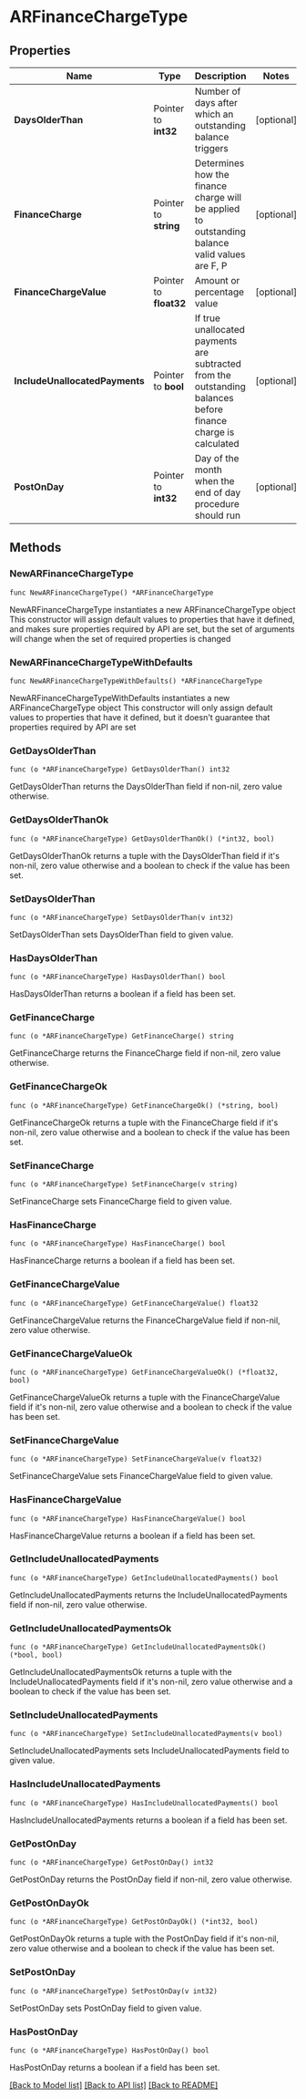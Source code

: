 # ARFinanceChargeType

## Properties

Name | Type | Description | Notes
------------ | ------------- | ------------- | -------------
**DaysOlderThan** | Pointer to **int32** | Number of days after which an outstanding balance triggers | [optional] 
**FinanceCharge** | Pointer to **string** | Determines how the finance charge will be applied to outstanding balance valid values are F, P | [optional] 
**FinanceChargeValue** | Pointer to **float32** | Amount or percentage value | [optional] 
**IncludeUnallocatedPayments** | Pointer to **bool** | If true unallocated payments are subtracted from the outstanding balances before finance charge is calculated | [optional] 
**PostOnDay** | Pointer to **int32** | Day of the month when the end of day procedure should run | [optional] 

## Methods

### NewARFinanceChargeType

`func NewARFinanceChargeType() *ARFinanceChargeType`

NewARFinanceChargeType instantiates a new ARFinanceChargeType object
This constructor will assign default values to properties that have it defined,
and makes sure properties required by API are set, but the set of arguments
will change when the set of required properties is changed

### NewARFinanceChargeTypeWithDefaults

`func NewARFinanceChargeTypeWithDefaults() *ARFinanceChargeType`

NewARFinanceChargeTypeWithDefaults instantiates a new ARFinanceChargeType object
This constructor will only assign default values to properties that have it defined,
but it doesn't guarantee that properties required by API are set

### GetDaysOlderThan

`func (o *ARFinanceChargeType) GetDaysOlderThan() int32`

GetDaysOlderThan returns the DaysOlderThan field if non-nil, zero value otherwise.

### GetDaysOlderThanOk

`func (o *ARFinanceChargeType) GetDaysOlderThanOk() (*int32, bool)`

GetDaysOlderThanOk returns a tuple with the DaysOlderThan field if it's non-nil, zero value otherwise
and a boolean to check if the value has been set.

### SetDaysOlderThan

`func (o *ARFinanceChargeType) SetDaysOlderThan(v int32)`

SetDaysOlderThan sets DaysOlderThan field to given value.

### HasDaysOlderThan

`func (o *ARFinanceChargeType) HasDaysOlderThan() bool`

HasDaysOlderThan returns a boolean if a field has been set.

### GetFinanceCharge

`func (o *ARFinanceChargeType) GetFinanceCharge() string`

GetFinanceCharge returns the FinanceCharge field if non-nil, zero value otherwise.

### GetFinanceChargeOk

`func (o *ARFinanceChargeType) GetFinanceChargeOk() (*string, bool)`

GetFinanceChargeOk returns a tuple with the FinanceCharge field if it's non-nil, zero value otherwise
and a boolean to check if the value has been set.

### SetFinanceCharge

`func (o *ARFinanceChargeType) SetFinanceCharge(v string)`

SetFinanceCharge sets FinanceCharge field to given value.

### HasFinanceCharge

`func (o *ARFinanceChargeType) HasFinanceCharge() bool`

HasFinanceCharge returns a boolean if a field has been set.

### GetFinanceChargeValue

`func (o *ARFinanceChargeType) GetFinanceChargeValue() float32`

GetFinanceChargeValue returns the FinanceChargeValue field if non-nil, zero value otherwise.

### GetFinanceChargeValueOk

`func (o *ARFinanceChargeType) GetFinanceChargeValueOk() (*float32, bool)`

GetFinanceChargeValueOk returns a tuple with the FinanceChargeValue field if it's non-nil, zero value otherwise
and a boolean to check if the value has been set.

### SetFinanceChargeValue

`func (o *ARFinanceChargeType) SetFinanceChargeValue(v float32)`

SetFinanceChargeValue sets FinanceChargeValue field to given value.

### HasFinanceChargeValue

`func (o *ARFinanceChargeType) HasFinanceChargeValue() bool`

HasFinanceChargeValue returns a boolean if a field has been set.

### GetIncludeUnallocatedPayments

`func (o *ARFinanceChargeType) GetIncludeUnallocatedPayments() bool`

GetIncludeUnallocatedPayments returns the IncludeUnallocatedPayments field if non-nil, zero value otherwise.

### GetIncludeUnallocatedPaymentsOk

`func (o *ARFinanceChargeType) GetIncludeUnallocatedPaymentsOk() (*bool, bool)`

GetIncludeUnallocatedPaymentsOk returns a tuple with the IncludeUnallocatedPayments field if it's non-nil, zero value otherwise
and a boolean to check if the value has been set.

### SetIncludeUnallocatedPayments

`func (o *ARFinanceChargeType) SetIncludeUnallocatedPayments(v bool)`

SetIncludeUnallocatedPayments sets IncludeUnallocatedPayments field to given value.

### HasIncludeUnallocatedPayments

`func (o *ARFinanceChargeType) HasIncludeUnallocatedPayments() bool`

HasIncludeUnallocatedPayments returns a boolean if a field has been set.

### GetPostOnDay

`func (o *ARFinanceChargeType) GetPostOnDay() int32`

GetPostOnDay returns the PostOnDay field if non-nil, zero value otherwise.

### GetPostOnDayOk

`func (o *ARFinanceChargeType) GetPostOnDayOk() (*int32, bool)`

GetPostOnDayOk returns a tuple with the PostOnDay field if it's non-nil, zero value otherwise
and a boolean to check if the value has been set.

### SetPostOnDay

`func (o *ARFinanceChargeType) SetPostOnDay(v int32)`

SetPostOnDay sets PostOnDay field to given value.

### HasPostOnDay

`func (o *ARFinanceChargeType) HasPostOnDay() bool`

HasPostOnDay returns a boolean if a field has been set.


[[Back to Model list]](../README.md#documentation-for-models) [[Back to API list]](../README.md#documentation-for-api-endpoints) [[Back to README]](../README.md)


